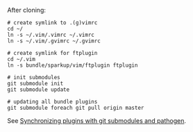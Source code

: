After cloning:

	# create symlink to .(g)vimrc
	cd ~/
	ln -s ~/.vim/.vimrc ~/.vimrc
	ln -s ~/.vim/.gvimrc ~/.gvimrc

	# create symlink for ftplugin
	cd ~/.vim
	ln -s bundle/sparkup/vim/ftplugin ftplugin

	# init submodules
	git submodule init
	git submodule update
	
	# updating all bundle plugins
	git submodule foreach git pull origin master

See [Synchronizing plugins with git submodules and pathogen](http://vimcasts.org/episodes/synchronizing-plugins-with-git-submodules-and-pathogen/).